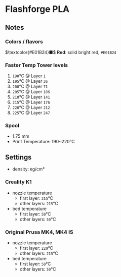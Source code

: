 # Flashforge PLA

## Notes

### Colors / flavors

$\textcolor{#E01B24}■$ **Red**: solid bright red, `#E01B24`

### Faster Temp Tower levels

1. `190`°C @ Layer `1`
2. `195`°C @ Layer `36`
3. `200`°C @ Layer `71`
4. `205`°C @ Layer `106`
5. `210`°C @ Layer `141`
6. `215`°C @ Layer `176`
7. `220`°C @ Layer `212`
8. `225`°C @ Layer `247`

### Spool

- 1.75 mm
- Print Temperature: 190~220°C

## Settings

- density: `0`g/cm³

### Creality K1

- nozzle temperature
    - first layer: `215`°C
    - other layers: `215`°C
- bed temperature
    - first layer: `50`°C
    - other layers: `50`°C

### Original Prusa MK4, MK4 IS

- nozzle temperature
    - first layer: `220`°C
    - other layers: `215`°C
- bed temperature
    - first layer: `50`°C
    - other layers: `50`°C
